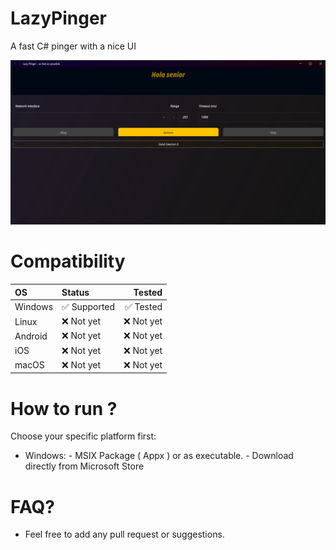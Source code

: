 # LazyPinger
A fast C# pinger with a nice UI

![lazy_pinger gui](lazy_pinger_gui.png)

# Compatibility

| OS              	| Status           | Tested    |
| :---------------- | :------------    | --------: |
| Windows       	  | ✅ Supported    | ✅ Tested |
| Linux             | ❌ Not yet      | ❌ Not yet |
| Android   		    | ❌ Not yet      | ❌ Not yet |
| iOS		 	          | ❌ Not yet      | ❌ Not yet |
| macOS  			      | ❌ Not yet      | ❌ Not yet |

# How to run ?

Choose your specific platform first:

  *  Windows:
            - MSIX Package ( Appx ) or as executable.
            - Download directly from Microsoft Store


# FAQ?

  * Feel free to add any pull request or suggestions.

